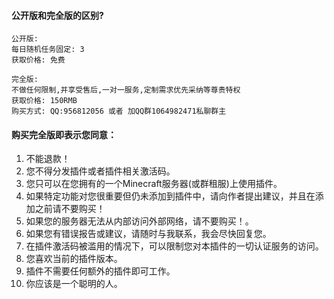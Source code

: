 #### 公开版和完全版的区别?
```
公开版:
每日随机任务固定: 3
获取价格: 免费

完全版:
不做任何限制,并享受售后,一对一服务,定制需求优先采纳等尊贵特权
获取价格: 150RMB
购买方式: QQ:956812056 或者 加QQ群1064982471私聊群主
```

#### 购买完全版即表示您同意：
1. 不能退款！
2. 您不得分发插件或者插件相关激活码。
3. 您只可以在您拥有的一个Minecraft服务器(或群租服)上使用插件。
4. 如果特定功能对您很重要但仍未添加到插件中，请向作者提出建议，并且在添加之前请不要购买！
5. 如果您的服务器无法从内部访问外部网络，请不要购买！。
6. 如果您有错误报告或建议，请随时与我联系，我会尽快回复您。
7. 在插件激活码被滥用的情况下，可以限制您对本插件的一切认证服务的访问。
8. 您喜欢当前的插件版本。
9. 插件不需要任何额外的插件即可工作。
10. 你应该是一个聪明的人。